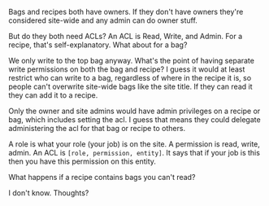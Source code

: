 Bags and recipes both have owners. If they don't have owners they're considered site-wide and any admin can do owner stuff. 

But do they both need ACLs? An ACL is Read, Write, and Admin. For a recipe, that's self-explanatory. What about for a bag?

We only write to the top bag anyway. What's the point of having separate write permissions on both the bag and recipe? I guess it would at least restrict who can write to a bag, regardless of where in the recipe it is, so people can't overwrite site-wide bags like the site title. If they can read it they can add it to a recipe. 

Only the owner and site admins would have admin privileges on a recipe or bag, which includes setting the acl. I guess that means they could delegate administering the acl for that bag or recipe to others. 

A role is what your role (your job) is on the site. A permission is read, write, admin. An ACL is `[role, permission, entity]`. It says that if your job is this then you have this permission on this entity.

What happens if a recipe contains bags you can't read?

I don't know. Thoughts?